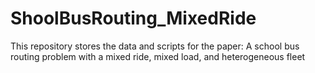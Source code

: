# ShoolBusRouting_MixedRide
This repository stores the data and scripts for the paper: A school bus routing problem with a mixed ride, mixed load, and heterogeneous fleet
